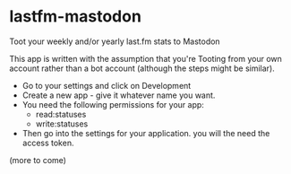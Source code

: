 # lastfm-mastodon
Toot your weekly and/or yearly last.fm stats to Mastodon

This app is written with the assumption that you're Tooting from your own account rather than a bot account (although the steps might be similar).

- Go to your settings and click on Development
- Create a new app - give it whatever name you want. 
- You need the following permissions for your app:
  - read:statuses
  - write:statuses
- Then go into the settings for your application. you will the need the access token. 

(more to come)
